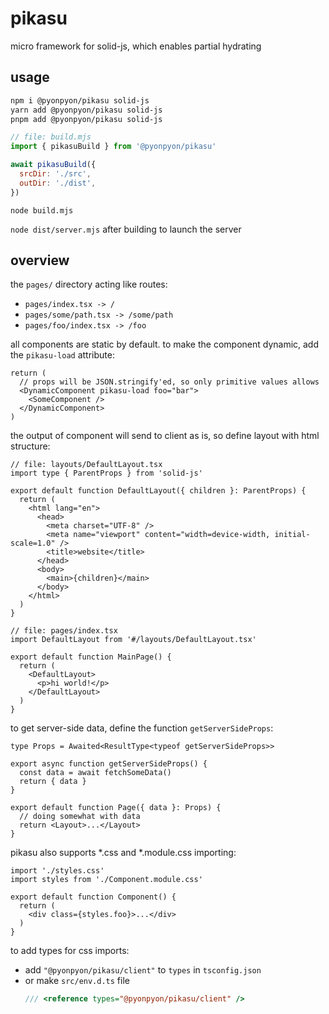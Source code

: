 # pikasu

micro framework for solid-js, which enables partial hydrating

## usage

```sh
npm i @pyonpyon/pikasu solid-js
yarn add @pyonpyon/pikasu solid-js
pnpm add @pyonpyon/pikasu solid-js
```

```js
// file: build.mjs
import { pikasuBuild } from '@pyonpyon/pikasu'

await pikasuBuild({
  srcDir: './src',
  outDir: './dist',
})
```

`node build.mjs`

`node dist/server.mjs` after building to launch the server

## overview

the `pages/` directory acting like routes:

- `pages/index.tsx -> /`
- `pages/some/path.tsx -> /some/path`
- `pages/foo/index.tsx -> /foo`

all components are static by default. to make the component dynamic, add the `pikasu-load` attribute:

```tsx
return (
  // props will be JSON.stringify'ed, so only primitive values allows
  <DynamicComponent pikasu-load foo="bar">
    <SomeComponent />
  </DynamicComponent>
)
```

the output of component will send to client as is, so define layout with html structure:

```tsx
// file: layouts/DefaultLayout.tsx
import type { ParentProps } from 'solid-js'

export default function DefaultLayout({ children }: ParentProps) {
  return (
    <html lang="en">
      <head>
        <meta charset="UTF-8" />
        <meta name="viewport" content="width=device-width, initial-scale=1.0" />
        <title>website</title>
      </head>
      <body>
        <main>{children}</main>
      </body>
    </html>
  )
}
```

```tsx
// file: pages/index.tsx
import DefaultLayout from '#/layouts/DefaultLayout.tsx'

export default function MainPage() {
  return (
    <DefaultLayout>
      <p>hi world!</p>
    </DefaultLayout>
  )
}
```

to get server-side data, define the function `getServerSideProps`:

```tsx
type Props = Awaited<ResultType<typeof getServerSideProps>>

export async function getServerSideProps() {
  const data = await fetchSomeData()
  return { data }
}

export default function Page({ data }: Props) {
  // doing somewhat with data
  return <Layout>...</Layout>
}
```

pikasu also supports *.css and *.module.css importing:

```tsx
import './styles.css'
import styles from './Component.module.css'

export default function Component() {
  return (
    <div class={styles.foo}>...</div>
  )
}
```

to add types for css imports:
- add `"@pyonpyon/pikasu/client"` to `types` in `tsconfig.json`
- or make `src/env.d.ts` file
  ```ts
  /// <reference types="@pyonpyon/pikasu/client" />
  ```
